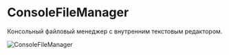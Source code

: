 # ConsoleFileManager
Консольный файловый менеджер с внутренним текстовым редактором.

![ConsoleFileManager](https://user-images.githubusercontent.com/69301570/150179080-8c892808-a407-445a-b526-6247c12f0efe.png)

